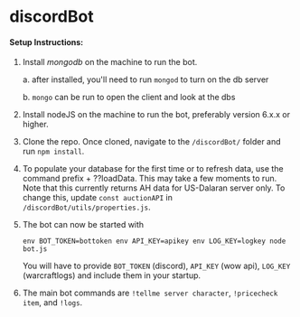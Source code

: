 # discordBot

#### Setup Instructions:
1) Install _mongodb_ on the machine to run the bot.  

    a.  after installed, you'll need to run `mongod` to turn on the db server
    
    b.  `mongo` can be run to open the client and look at the dbs
    

2) Install nodeJS on the machine to run the bot, preferably version 6.x.x or higher.

3) Clone the repo.  Once cloned, navigate to the `/discordBot/` folder and run `npm install`.

4) To populate your database for the first time or to refresh data, use the command prefix + ??loadData.
    This may take a few moments to run.  Note that this currently returns AH data for US-Dalaran
    server only.  To change this, update `const auctionAPI` in `/discordBot/utils/properties.js`.

5) The bot can now be started with 

    `env BOT_TOKEN=bottoken env API_KEY=apikey env LOG_KEY=logkey node bot.js`
    
    You will have to provide `BOT_TOKEN` (discord), `API_KEY` (wow api), `LOG_KEY` (warcraftlogs) and include them in your startup.
    
6) The main bot commands are `!tellme server character`, `!pricecheck item`, and `!logs`.
